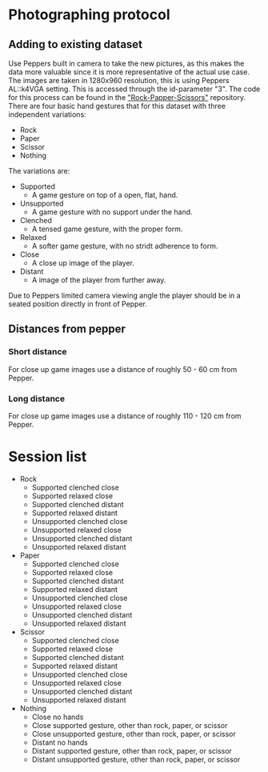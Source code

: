 # Photographing protocol
## Adding to existing dataset
Use Peppers built in camera to take the new pictures, as this makes the data more valuable since it is more representative of the actual use case. The images are taken in 1280x960 resolution, this is using Peppers AL::k4VGA setting. This is accessed through the id-parameter "3". The code for this process can be found in the ["Rock-Papper-Scissors"](https://github.com/D7017E/Rock-Paper-Scissors.git) repository. There are four basic hand gestures that for this dataset with three independent variations:
- Rock
- Paper
- Scissor
- Nothing

The variations are:
- Supported
  - A game gesture on top of a open, flat, hand.
- Unsupported
  - A game gesture with no support under the hand.
- Clenched
  - A tensed game gesture, with the proper form.
- Relaxed
  - A softer game gesture, with no stridt adherence to form.
- Close
  - A close up image of the player.
- Distant
  - A image of the player from further away.

Due to Peppers limited camera viewing angle the player should be in a seated position directly in front of Pepper.
## Distances from pepper
### Short distance
For close up game images use a distance of roughly 50 - 60 cm from Pepper.

### Long distance
For close up game images use a distance of roughly 110 - 120 cm from Pepper.

# Session list
- Rock
  - Supported clenched close
  - Supported relaxed close
  - Supported clenched distant
  - Supported relaxed distant
  - Unsupported clenched close
  - Unsupported relaxed close
  - Unsupported clenched distant
  - Unsupported relaxed distant
- Paper
  - Supported clenched close
  - Supported relaxed close
  - Supported clenched distant
  - Supported relaxed distant
  - Unsupported clenched close
  - Unsupported relaxed close
  - Unsupported clenched distant
  - Unsupported relaxed distant
- Scissor
  - Supported clenched close
  - Supported relaxed close
  - Supported clenched distant
  - Supported relaxed distant
  - Unsupported clenched close
  - Unsupported relaxed close
  - Unsupported clenched distant
  - Unsupported relaxed distant
- Nothing
  - Close no hands
  - Close supported gesture, other than rock, paper, or scissor
  - Close unsupported gesture, other than rock, paper, or scissor
  - Distant no hands
  - Distant supported gesture, other than rock, paper, or scissor
  - Distant unsupported gesture, other than rock, paper, or scissor